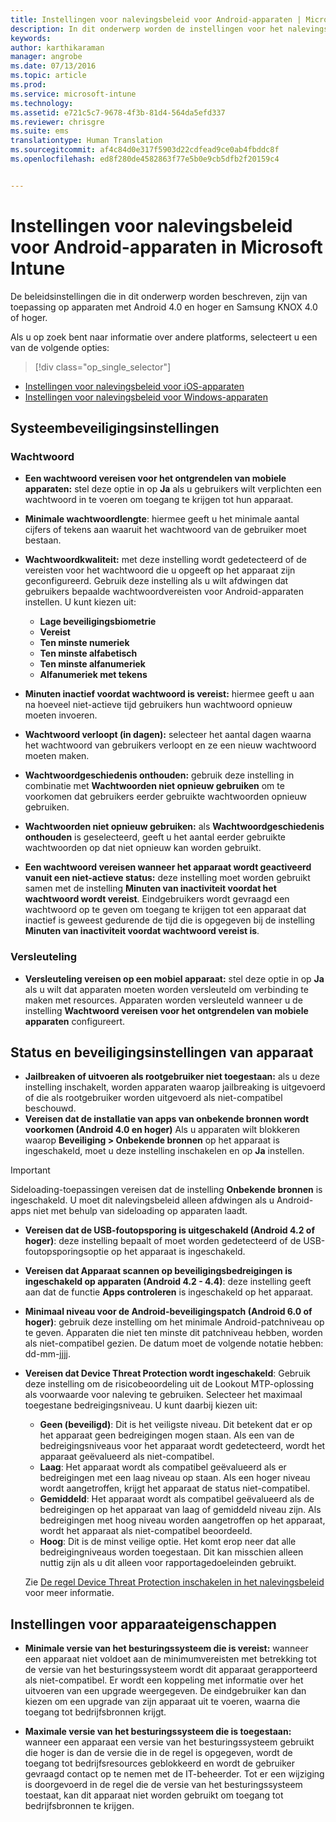 ```yaml
---
title: Instellingen voor nalevingsbeleid voor Android-apparaten | Microsoft Intune
description: In dit onderwerp worden de instellingen voor het nalevingsbeleid voor Android-apparaten beschreven.
keywords: 
author: karthikaraman
manager: angrobe
ms.date: 07/13/2016
ms.topic: article
ms.prod: 
ms.service: microsoft-intune
ms.technology: 
ms.assetid: e721c5c7-9678-4f3b-81d4-564da5efd337
ms.reviewer: chrisgre
ms.suite: ems
translationtype: Human Translation
ms.sourcegitcommit: af4c84d0e317f5903d22cdfead9ce0ab4fbddc8f
ms.openlocfilehash: ed8f280de4582863f77e5b0e9cb5dfb2f20159c4


---
```



# Instellingen voor nalevingsbeleid voor Android-apparaten in Microsoft Intune

De beleidsinstellingen die in dit onderwerp worden beschreven, zijn van toepassing op apparaten met Android 4.0 en hoger en Samsung KNOX 4.0 of hoger.

Als u op zoek bent naar informatie over andere platforms, selecteert u een van de volgende opties:
> [!div class="op_single_selector"]
- [Instellingen voor nalevingsbeleid voor iOS-apparaten](ios-compliance-policy-settings-in-microsoft-intune.md)
- [Instellingen voor nalevingsbeleid voor Windows-apparaten](windows-compliance-policy-settings-in-microsoft-intune.md)

## Systeembeveiligingsinstellingen
### Wachtwoord
- **Een wachtwoord vereisen voor het ontgrendelen van mobiele apparaten:** stel deze optie in op **Ja** als u gebruikers wilt verplichten een wachtwoord in te voeren om toegang te krijgen tot hun apparaat.

-  **Minimale wachtwoordlengte**: hiermee geeft u het minimale aantal cijfers of tekens aan waaruit het wachtwoord van de gebruiker moet bestaan.

- **Wachtwoordkwaliteit:** met deze instelling wordt gedetecteerd of de vereisten voor het wachtwoord die u opgeeft op het apparaat zijn geconfigureerd. Gebruik deze instelling als u wilt afdwingen dat gebruikers bepaalde wachtwoordvereisten voor Android-apparaten instellen. U kunt kiezen uit:
  -   **Lage beveiligingsbiometrie**
  - **Vereist**
  -   **Ten minste numeriek**
  -   **Ten minste alfabetisch**
  -   **Ten minste alfanumeriek**
  -   **Alfanumeriek met tekens**

- **Minuten inactief voordat wachtwoord is vereist:** hiermee geeft u aan na hoeveel niet-actieve tijd gebruikers hun wachtwoord opnieuw moeten invoeren.

- **Wachtwoord verloopt (in dagen):** selecteer het aantal dagen waarna het wachtwoord van gebruikers verloopt en ze een nieuw wachtwoord moeten maken.

- **Wachtwoordgeschiedenis onthouden:** gebruik deze instelling in combinatie met **Wachtwoorden niet opnieuw gebruiken** om te voorkomen dat gebruikers eerder gebruikte wachtwoorden opnieuw gebruiken.

- **Wachtwoorden niet opnieuw gebruiken:** als **Wachtwoordgeschiedenis onthouden** is geselecteerd, geeft u het aantal eerder gebruikte wachtwoorden op dat niet opnieuw kan worden gebruikt.

- **Een wachtwoord vereisen wanneer het apparaat wordt geactiveerd vanuit een niet-actieve status:** deze instelling moet worden gebruikt samen met de instelling **Minuten van inactiviteit voordat het wachtwoord wordt vereist**. Eindgebruikers wordt gevraagd een wachtwoord op te geven om toegang te krijgen tot een apparaat dat inactief is geweest gedurende de tijd die is opgegeven bij de instelling **Minuten van inactiviteit voordat wachtwoord vereist is**.

### Versleuteling
- **Versleuteling vereisen op een mobiel apparaat:** stel deze optie in op **Ja** als u wilt dat apparaten moeten worden versleuteld om verbinding te maken met resources. Apparaten worden versleuteld wanneer u de instelling **Wachtwoord vereisen voor het ontgrendelen van mobiele apparaten** configureert.

## Status en beveiligingsinstellingen van apparaat

- **Jailbreaken of uitvoeren als rootgebruiker niet toegestaan:** als u deze instelling inschakelt, worden apparaten waarop jailbreaking is uitgevoerd of die als rootgebruiker worden uitgevoerd als niet-compatibel beschouwd.
- **Vereisen dat de installatie van apps van onbekende bronnen wordt voorkomen (Android 4.0 en hoger)** Als u apparaten wilt blokkeren waarop **Beveiliging > Onbekende bronnen** op het apparaat is ingeschakeld, moet u deze instelling inschakelen en op **Ja** instellen.  
>[!IMPORTANT]
>Sideloading-toepassingen vereisen dat de instelling **Onbekende bronnen** is ingeschakeld.  U moet dit nalevingsbeleid alleen afdwingen als u Android-apps niet met behulp van sideloading op apparaten laadt.

- **Vereisen dat de USB-foutopsporing is uitgeschakeld (Android 4.2 of hoger)**: deze instelling bepaalt of moet worden gedetecteerd of de USB-foutopsporingsoptie op het apparaat is ingeschakeld.
- **Vereisen dat Apparaat scannen op beveiligingsbedreigingen is ingeschakeld op apparaten (Android 4.2 - 4.4)**: deze instelling geeft aan dat de functie **Apps controleren** is ingeschakeld op het apparaat.
- **Minimaal niveau voor de Android-beveiligingspatch (Android 6.0 of hoger)**: gebruik deze instelling om het minimale Android-patchniveau op te geven.  Apparaten die niet ten minste dit patchniveau hebben, worden als niet-compatibel gezien. De datum moet de volgende notatie hebben: dd-mm-jjjj.
- **Vereisen dat Device Threat Protection wordt ingeschakeld**: Gebruik deze instelling om de risicobeoordeling uit de Lookout MTP-oplossing als voorwaarde voor naleving te gebruiken. Selecteer het maximaal toegestane bedreigingsniveau. U kunt daarbij kiezen uit:

  - **Geen (beveiligd)**: Dit is het veiligste niveau. Dit betekent dat er op het apparaat geen bedreigingen mogen staan. Als een van de bedreigingsniveaus voor het apparaat wordt gedetecteerd, wordt het apparaat geëvalueerd als niet-compatibel.
  - **Laag**: Het apparaat wordt als compatibel geëvalueerd als er bedreigingen met een laag niveau op staan. Als een hoger niveau wordt aangetroffen, krijgt het apparaat de status niet-compatibel.
  - **Gemiddeld**: Het apparaat wordt als compatibel geëvalueerd als de bedreigingen op het apparaat van laag of gemiddeld niveau zijn. Als bedreigingen met hoog niveau worden aangetroffen op het apparaat, wordt het apparaat als niet-compatibel beoordeeld.
  - **Hoog**: Dit is de minst veilige optie. Het komt erop neer dat alle bedreigingniveaus worden toegestaan. Dit kan misschien alleen nuttig zijn als u dit alleen voor rapportagedoeleinden gebruikt.

  Zie [De regel Device Threat Protection inschakelen in het nalevingsbeleid](enable-device-threat-protection-rule-in-compliance-policy.md) voor meer informatie.

## Instellingen voor apparaateigenschappen
- **Minimale versie van het besturingssysteem die is vereist:** wanneer een apparaat niet voldoet aan de minimumvereisten met betrekking tot de versie van het besturingssysteem wordt dit apparaat gerapporteerd als niet-compatibel.
  Er wordt een koppeling met informatie over het uitvoeren van een upgrade weergegeven. De eindgebruiker kan dan kiezen om een upgrade van zijn apparaat uit te voeren, waarna die toegang tot bedrijfsbronnen krijgt.

- **Maximale versie van het besturingssysteem die is toegestaan:** wanneer een apparaat een versie van het besturingssysteem gebruikt die hoger is dan de versie die in de regel is opgegeven, wordt de toegang tot bedrijfsresources geblokkeerd en wordt de gebruiker gevraagd contact op te nemen met de IT-beheerder. Tot er een wijziging is doorgevoerd in de regel die de versie van het besturingssysteem toestaat, kan dit apparaat niet worden gebruikt om toegang tot bedrijfsbronnen te krijgen.



<!--HONumber=Oct16_HO2-->


